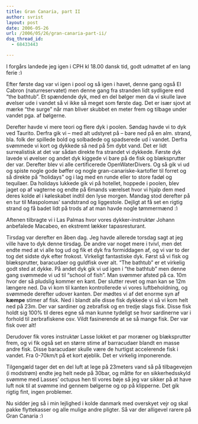 ```yaml
---
title: Gran Canaria, part II
author: svrist
layout: post
date: 2006-05-26
url: /2006/05/26/gran-canaria-part-ii/
dsq_thread_id:
  - 68433443

---
```

I forgårs landede jeg igen i CPH kl 18.00 dansk tid, godt udmattet af en lang ferie <img src="http://blog.vrist.dk/newwp/wp-includes/images/smilies/simple-smile.png" alt=":)" class="wp-smiley" style="height: 1em; max-height: 1em;" />

Efter første dag var vi igen i pool og så igen i havet, denne gang også El Cabron (naturreservatet) men denne gang fra stranden lidt sydligere end &#8220;the bathtub&#8221;. Et spændende dyk, med en del bølger men da vi skulle lave øvelser ude i vandet så vi ikke så meget som første dag. Det er især sjovt at mærke &#8220;the surge&#8221; når man bliver skubbet en meter frem og tilbage under vandet pga. af bølgerne.

Derefter havde vi mere teori og flere dyk i poolen. Søndag havde vi to dyk ved Taurito. Derfra gik vi &#8211; med alt udstyret på &#8211; bare ned på en alm. strand, bla. folk der spillede bold og solbadede og spadserede ud i vandet. Derfra svømmede vi kort og dykkede så ned på 5m dybt vand. Det er lidt surrealistisk at det var sådan direkte fra strandet vi dykkede. Første dyk lavede vi øvelser og andet dyk kiggede vi bare på de fisk og blæksprutter der var. Derefter blev vi alle certificerede OpenWaterDivers. Og så gik vi ud og spiste nogle gode bøffer og nogle gran-canariske-kartofler til forret og så direkte på &#8220;holidays&#8221; og i lag med en runde eller to store fadøl og tequilaer. Da holidays lukkede gik vi på hotellet, hoppede i poolen, blev jaget op af vagterne og endte på 6mands værelset hvor vi hjalp dem med deres kolde øl i køleskabet indtil den lyse morgen. Mandag stod derefter på en tur til Maspolomas&#8217; sandstrand og liggestole. Dejligt at få set en rigtig strand og få badet lidt på trods af at man havde nogle tømmermænd <img src="http://blog.vrist.dk/newwp/wp-includes/images/smilies/simple-smile.png" alt=":)" class="wp-smiley" style="height: 1em; max-height: 1em;" />

Aftenen tilbragte vi i Las Palmas hvor vores dykker-instruktør Johann anbefalede Macabeo, en ekstremt lækker tapasresturant.

Tirsdag var derefter en åben dag. Jeg havde allerede torsdag sagt at jeg ville have to dyk denne tirsdag. De andre var noget mere i tvivl, men det endte med at vi alle tog ud og fik et dyk fra formiddagen af, og vi var to der tog det sidste dyk efter frokost. Virkeligt fantastiske dyk. Først så vi fisk og blæksprutter, baracudaer og guldfisk over alt. &#8220;The bathtub&#8221; er et virkelig godt sted at dykke. På andet dyk gik vi ud igen i &#8220;the bathtub&#8221; men denne gang svømmede vi ud til &#8220;school of fish&#8221;. Man svømmer afsted på ca. 10m hvor der så pludslig kommer en kant. Der slutter revet og man kan se 12m længere ned. Da vi kom til kanten kontrollerede vi vores luftbeholdning, og svømmede derefter udover kanten. Der mødtes vi af det enorme syn af **kæmpe** stimer af fisk. Ned i blandt alle disse fisk dykkede vi så vi kom helt ned på 23m. Der var sardiner og zebrafisk og en tredje slags fisk. Disse fisk holdt sig 100% til deres egne så man kunne tydeligt se hvor sardinerne var i forhold til zerbrafiskene osv. Vildt fasinerende at se så mange fisk. Der var fisk over alt!

Derudover fik vores instruktør Lasse lokket et par moræner og blæksprutter frem, og vi fik også set en større stime af barracudaer blandt en masse andre fisk. Disse baracudaer skulle være de hurtigst accelerende fisk i vandet. Fra 0-70km/t på et kort øjeblik. Det er virkelig imponerende.

Tilgengæld tager det en del luft at lege på 23meters vand så på tilbagevejen (i modstrøm) endte jeg helt nede på 30bar, og måtte for en sikkerhedsskyld svømme med Lasses&#8217; octupus hen til vores bøje så jeg var sikker på at have luft nok til at svømme ind gennem bølgerne og op på klipperne. Det gik rigtig fint, ingen problemer.

Nu sidder jeg så i min lejlighed i kolde danmark med overskyet vejr og skal pakke flyttekasser og alle mulige andre pligter. Så var der alligevel rarere på Gran Canaria <img src="http://blog.vrist.dk/newwp/wp-includes/images/smilies/simple-smile.png" alt=":)" class="wp-smiley" style="height: 1em; max-height: 1em;" />